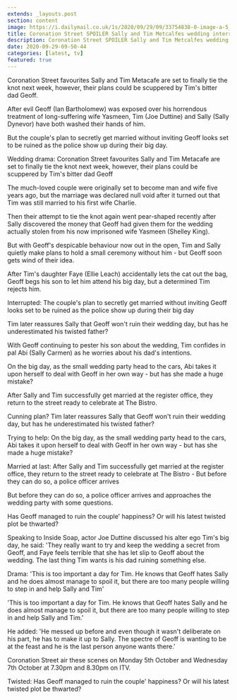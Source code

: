 ```yaml
---
extends: _layouts.post
section: content
image: https://i.dailymail.co.uk/1s/2020/09/29/09/33754838-0-image-a-5_1601367295554.jpg 
title: Coronation Street SPOILER Sally and Tim Metcalfes wedding interrupted by the POLICE 
description: Coronation Street SPOILER Sally and Tim Metcalfes wedding is set to be interrupted by the POLICE as bitter Geoff threatens to scupper their big day. 
date: 2020-09-29-09-50-44 
categories: [latest, tv] 
featured: true 
--- 
```

Coronation Street favourites Sally and Tim Metacafe are set to finally tie the knot next week, however, their plans could be scuppered by Tim's bitter dad Geoff.

After evil Geoff (Ian Bartholomew) was exposed over his horrendous treatment of long-suffering wife Yasmeen, Tim (Joe Duttine) and Sally (Sally Dynevor) have both washed their hands of him.

But the couple's plan to secretly get married without inviting Geoff looks set to be ruined as the police show up during their big day.

Wedding drama: Coronation Street favourites Sally and Tim Metacafe are set to finally tie the knot next week, however, their plans could be scuppered by Tim's bitter dad Geoff

The much-loved couple were originally set to become man and wife five years ago, but the marriage was declared null void after it turned out that Tim was still married to his first wife Charlie.

Then their attempt to tie the knot again went pear-shaped recently after Sally discovered the money that Geoff had given them for the wedding actually stolen from his now imprisoned wife Yasmeen (Shelley King). 

But with Geoff's despicable behaviour now out in the open, Tim and Sally quietly make plans to hold a small ceremony without him - but Geoff soon gets wind of their idea.

After Tim's daughter Faye (Ellie Leach) accidentally lets the cat out the bag, Geoff begs his son to let him attend his big day, but a determined Tim rejects him.

Interrupted: The couple's plan to secretly get married without inviting Geoff looks set to be ruined as the police show up during their big day

Tim later reassures Sally that Geoff won't ruin their wedding day, but has he underestimated his twisted father?

With Geoff continuing to pester his son about the wedding, Tim confides in pal Abi (Sally Carmen) as he worries about his dad's intentions. 

On the big day, as the small wedding party head to the cars, Abi takes it upon herself to deal with Geoff in her own way - but has she made a huge mistake?

After Sally and Tim successfully get married at the register office, they return to the street ready to celebrate at The Bistro.

Cunning plan? Tim later reassures Sally that Geoff won't ruin their wedding day, but has he underestimated his twisted father?

Trying to help: On the big day, as the small wedding party head to the cars, Abi takes it upon herself to deal with Geoff in her own way - but has she made a huge mistake?

Married at last: After Sally and Tim successfully get married at the register office, they return to the street ready to celebrate at The Bistro - But before they can do so, a police officer arrives

But before they can do so, a police officer arrives and approaches the wedding party with some questions. 

Has Geoff managed to ruin the couple' happiness? Or will his latest twisted plot be thwarted?

Speaking to Inside Soap, actor Joe Duttine discussed his alter ego Tim's big day, he said: 'They really want to try and keep the wedding a secret from Geoff, and Faye feels terrible that she has let slip to Geoff about the wedding. The last thing Tim wants is his dad ruining something else.

Drama: 'This is too important a day for Tim. He knows that Geoff hates Sally and he does almost manage to spoil it, but there are too many people willing to step in and help Sally and Tim'

'This is too important a day for Tim. He knows that Geoff hates Sally and he does almost manage to spoil it, but there are too many people willing to step in and help Sally and Tim.'

He added: 'He messed up before and even though it wasn't deliberate on his part, he has to make it up to Sally. The spectre of Geoff is wanting to be at the feast and he is the last person anyone wants there.'

Coronation Street air these scenes on Monday 5th October and Wednesday 7th October at 7.30pm and 8.30pm on ITV.

Twisted: Has Geoff managed to ruin the couple' happiness? Or will his latest twisted plot be thwarted?

